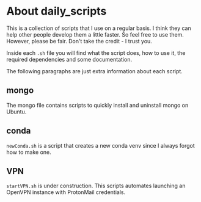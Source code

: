 # About daily_scripts

This is a collection of scripts that I use on a regular basis. I think they can help other people develop them a little faster. So feel free to use them.<br>However, please be fair. Don't take the credit - I trust you.

Inside each `.sh` file you will find what the script does, how to use it, the required dependencies and some documentation.

The following paragraphs are just extra information about each script.

## mongo
The mongo file contains scripts to quickly install and uninstall mongo on Ubuntu.

## conda
`newConda.sh` is a script that creates a new conda venv since I always forgot how to make one.

## VPN
`startVPN.sh` is under construction. This scripts automates launching an OpenVPN instance with ProtonMail credentials.


